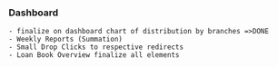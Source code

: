 ### Dashboard
    - finalize on dashboard chart of distribution by branches =>DONE
    - Weekly Reports (Summation)
    - Small Drop Clicks to respective redirects
    - Loan Book Overview finalize all elements